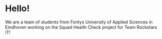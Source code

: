 # Hello!
We are a team of students from Fontys University of Applied Sciences in Eindhoven working on the Squad Health Check project for Team Rockstars IT!
